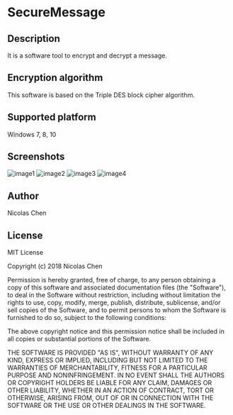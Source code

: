 # SecureMessage

## Description
It is a software tool to encrypt and decrypt a message.

## Encryption algorithm
This software is based on the Triple DES block cipher algorithm.

## Supported platform
Windows 7, 8, 10

## Screenshots
![image1](https://github.com/nicolaschen1/SecureMessage/blob/master/images/image1.PNG)
![image2](https://github.com/nicolaschen1/SecureMessage/blob/master/images/image2.PNG)
![image3](https://github.com/nicolaschen1/SecureMessage/blob/master/images/image3.PNG)
![image4](https://github.com/nicolaschen1/SecureMessage/blob/master/images/image4.PNG)

## Author
Nicolas Chen

## License
MIT License

Copyright (c) 2018 Nicolas Chen

Permission is hereby granted, free of charge, to any person obtaining a copy
of this software and associated documentation files (the "Software"), to deal
in the Software without restriction, including without limitation the rights
to use, copy, modify, merge, publish, distribute, sublicense, and/or sell
copies of the Software, and to permit persons to whom the Software is
furnished to do so, subject to the following conditions:

The above copyright notice and this permission notice shall be included in all
copies or substantial portions of the Software.

THE SOFTWARE IS PROVIDED "AS IS", WITHOUT WARRANTY OF ANY KIND, EXPRESS OR
IMPLIED, INCLUDING BUT NOT LIMITED TO THE WARRANTIES OF MERCHANTABILITY,
FITNESS FOR A PARTICULAR PURPOSE AND NONINFRINGEMENT. IN NO EVENT SHALL THE
AUTHORS OR COPYRIGHT HOLDERS BE LIABLE FOR ANY CLAIM, DAMAGES OR OTHER
LIABILITY, WHETHER IN AN ACTION OF CONTRACT, TORT OR OTHERWISE, ARISING FROM,
OUT OF OR IN CONNECTION WITH THE SOFTWARE OR THE USE OR OTHER DEALINGS IN THE
SOFTWARE.
